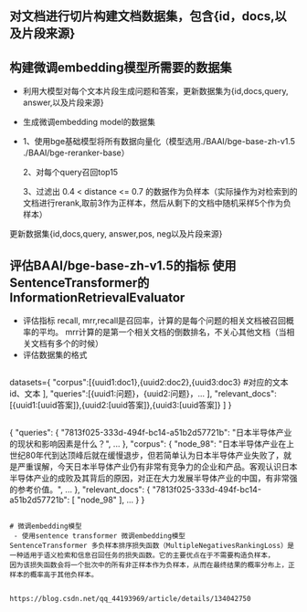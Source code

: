## 对文档进行切片构建文档数据集，包含{id，docs,以及片段来源}
## 构建微调embedding模型所需要的数据集
- 利用大模型对每个文本片段生成问题和答案，更新数据集为{id,docs,query, answer,以及片段来源}
- 生成微调embedding model的数据集   
- 
  1、使用bge基础模型将所有数据向量化（模型选用./BAAI/bge-base-zh-v1.5  ./BAAI/bge-reranker-base）

  2、对每个query召回top15

  3、过滤出 0.4 < distance <= 0.7 的数据作为负样本（实际操作为对检索到的文档进行rerank,取前3作为正样本，然后从剩下的文档中随机采样5个作为负样本）

更新数据集{id,docs,query, answer,pos, neg以及片段来源}


## 评估BAAI/bge-base-zh-v1.5的指标  使用SentenceTransformer的 InformationRetrievalEvaluator
- 评估指标 recall, mrr,recall是召回率，计算的是每个问题的相关文档被召回概率的平均。 mrr计算的是第一个相关文档的倒数排名，不关心其他文档（当相关文档有多个的时候）
- 评估数据集的格式
  ```
datasets={
    "corpus":[{uuid1:doc1},{uuid2:doc2},{uuid3:doc3}       #对应的文本id、文本
    ],
    "queries":[{uuid1:问题}，{uuid2:问题}，...
    ],
    "relevant_docs":[{uuid1:[uuid答案]},{uuid2:[uuid答案]},{uuid3:[uuid答案]}
    ]
}
```
```
{
    "queries": {
        "7813f025-333d-494f-bc14-a51b2d57721b": "日本半导体产业的现状和影响因素是什么？",
        ...
    },
    "corpus": {
        "node_98": "日本半导体产业在上世纪80年代到达顶峰后就在缓慢退步，但若简单认为日本半导体产业失败了，就是严重误解，今天日本半导体产业仍有非常有竞争力的企业和产品。客观认识日本半导体产业的成败及其背后的原因，对正在大力发展半导体产业的中国，有非常强的参考价值。",
        ...
    },
    "relevant_docs": {
        "7813f025-333d-494f-bc14-a51b2d57721b": [
            "node_98"
        ],
        ...
    }
}
```
   
# 微调embedding模型
 - 使用sentence transformer 微调embedding模型
SentenceTransformer 多负样本排序损失函数（MultipleNegativesRankingLoss）是一种适用于语义检索和信息召回任务的损失函数。它的主要优点在于不需要构造负样本，
因为该损失函数会将一个批次中的所有非正样本作为负样本，从而在最终结果的概率分布上，正样本的概率高于其他负样本。


https://blog.csdn.net/qq_44193969/article/details/134042750